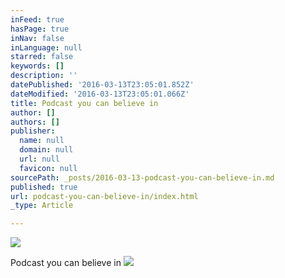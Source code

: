 ```yaml
---
inFeed: true
hasPage: true
inNav: false
inLanguage: null
starred: false
keywords: []
description: ''
datePublished: '2016-03-13T23:05:01.852Z'
dateModified: '2016-03-13T23:05:01.066Z'
title: Podcast you can believe in
author: []
authors: []
publisher:
  name: null
  domain: null
  url: null
  favicon: null
sourcePath: _posts/2016-03-13-podcast-you-can-believe-in.md
published: true
url: podcast-you-can-believe-in/index.html
_type: Article

---
```

![](https://the-grid-user-content.s3-us-west-2.amazonaws.com/e2119168-3276-4e9a-a3db-2f226169e32f.jpg)

Podcast you can believe in
![](https://the-grid-user-content.s3-us-west-2.amazonaws.com/313fc212-38a1-416d-9945-a7ec51834f28.jpg)